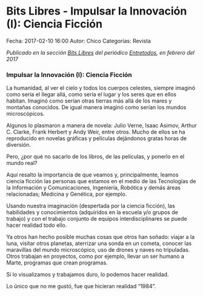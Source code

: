 Bits Libres - Impulsar la Innovación (I): Ciencia Ficción
==================================

Fecha: 2017-02-10 16:00
Autor: Chico
Categorías: Revista

_Publicado en la sección [Bits Libres](http://www.gulag.org.mx/revista/2016-05-10-Bits-Libres.html) del periódico [Entretodos](http://periodicoentretodos.com/), en febrero del 2017_

<!-- break -->

### Impulsar la Innovación (I): Ciencia Ficción

La humanidad, al ver el cielo y todos los cuerpos celestes, siempre imaginó como sería el llegar allá, como sería el lugar y los seres que en ellos habitan. Imaginó como serían otras tierras más allá de los mares y montañas conocidos. De igual manera imaginó como serían los mundos microscópicos.

Algunos lo plasmaron a manera de novela: Julio Verne, Isaac Asimov, Arthur C. Clarke, Frank Herbert y Andy Weir, entre otros. Mucho de ellos se ha reproducido en novelas gráficas y películas dejándonos gratas horas de diversión.

Pero, ¿por qué no sacarlo de los libros, de las películas, y ponerlo en el mundo real?

Aquí resalto la importancia de que veamos y, principalmente, leamos ciencia ficción las personas que estamos en el medio de las Tecnologías de la Información y Comunicaciones, Ingeniería, Robótica y demás áreas relacionadas; Medicina y Genética, por ejemplo.

Usando nuestra imaginación (despertada por la ciencia ficción), las habilidades y conocimientos (adquiridos en la escuela y/o grupos de trabajo) y con el trabajo conjunto de equipos interdisciplinares se puede hacer realidad todo ello.

Ya otros han hecho posible muchas cosas que otros han soñado: viajar a la luna, visitar otros planetas, aterrizar una sonda en un cometa, conocer las maravillas del mundo microscópico, uso de drones y naves no tripuladas. Otros trabajan en proyectos, como por ejemplo, llevar un ser humano a Marte, programas que crean programas.

Si lo visualizamos y trabajamos duro, lo podemos hacer realidad.

Lo único que no me gustó, fue que hicieran realidad “1984”.
